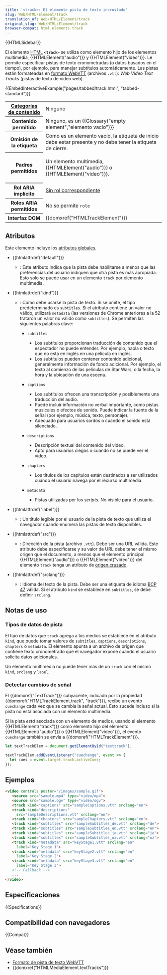 ```yaml
---
title: '<track>: El elemento pista de texto incrustado'
slug: Web/HTML/Element/track
translation_of: Web/HTML/Element/track
original_slug: Web/HTML/Element/track
browser-compat: html.elements.track
---
```


{{HTMLSidebar}}

El elemento [HTML](/es/docs/Web/HTML) **`<track>`** se utiliza como elemento hijo de los elementos multimedia, {{HTMLElement("audio")}} y {{HTMLElement("video")}}. Le permite especificar pistas de texto cronometradas (o datos basados en el tiempo), por ejemplo, para manejar subtítulos automáticamente. Las pistas están formateadas en [formato WebVTT](/es/docs/Web/API/WebVTT_API) (archivos `.vtt`): _Web Video Text Tracks_ (pistas de texto de video web).

{{EmbedInteractiveExample("pages/tabbed/track.html", "tabbed-standard")}}

<table class="properties">
  <tbody>
    <tr>
      <th scope="row">
        <a href="/es/docs/Web/Guide/HTML/Content_categories"
          >Categorías de contenido</a
        >
      </th>
      <td>Ninguno</td>
    </tr>
    <tr>
      <th scope="row">Contenido permitido</th>
      <td>Ninguno, es un {{Glossary("empty element","elemento vacío")}}</td>
    </tr>
    <tr>
      <th scope="row">Omisión de la etiqueta</th>
      <td>
        Como es un elemento vacío, la etiqueta de inicio debe estar presente y
        no debe tener la etiqueta de cierre.
      </td>
    </tr>
    <tr>
      <th scope="row">Padres permitidos</th>
      <td>
        <p>
          Un elemento multimedia, {{HTMLElement("audio")}} o
          {{HTMLElement("video")}}.
        </p>
      </td>
    </tr>
    <tr>
        <th scope="row">Rol ARIA implícito</th>
      <td>
        <a href="https://www.w3.org/TR/html-aria/#dfn-no-corresponding-role"
          >Sin rol correspondiente</a
        >
      </td>
    </tr>
    <tr>
      <th scope="row">Roles ARIA permitidos</th>
      <td>No se permite <code>role</code></td>
    </tr>
    <tr>
      <th scope="row">Interfaz DOM</th>
      <td>{{domxref("HTMLTrackElement")}}</td>
    </tr>
  </tbody>
</table>

## Atributos

Este elemento incluye los [atributos globales](/es/docs/Web/HTML/Global_attributes).

- {{htmlattrdef("default")}}
  - : Este atributo indica que la pista debe habilitarse a menos que las preferencias del usuario indiquen que otra pista es más apropiada. Esto solo se puede usar en un elemento `track` por elemento multimedia.
- {{htmlattrdef("kind")}}

  - : Cómo debe usarse la pista de texto. Si se omite, el tipo predeterminado es `subtitles`. Si el atributo contiene un valor no válido, utilizará `metadata` (las versiones de Chrome anteriores a la 52 trataron un valor no válido como `subtitles`). Se permiten las siguientes palabras clave:

    - `subtitles`

      - Los subtítulos proporcionan traducción de contenido que el espectador no puede entender. Por ejemplo, habla o texto que no está en inglés en una película en inglés.
      - Los subtítulos pueden contener contenido adicional, generalmente información de fondo adicional. Por ejemplo, el texto al comienzo de las películas de Star Wars, o la fecha, la hora y la ubicación de una escena.

    - `captions`

      - Los subtítulos ofrecen una transcripción y posiblemente una traducción del audio.
      - Puede incluir información no verbal importante, como pistas musicales o efectos de sonido. Puede indicar la fuente de la señal (por ejemplo, música, texto, personaje).
      - Adecuado para usuarios sordos o cuando el sonido está silenciado.

    - `descriptions`

      - Descripción textual del contenido del video.
      - Apto para usuarios ciegos o cuando no se puede ver el vídeo.

    - `chapters`

      - Los títulos de los capítulos están destinados a ser utilizados cuando el usuario navega por el recurso multimedia.

    - `metadata`

      - Pistas utilizadas por los _scripts_. No visible para el usuario.

- {{htmlattrdef("label")}}
  - : Un título legible por el usuario de la pista de texto que utiliza el navegador cuando enumera las pistas de texto disponibles.
- {{htmlattrdef("src")}}
  - : Dirección de la pista (archivo `.vtt`). Debe ser una URL válida. Este atributo debe especificarse y su valor de URL debe tener el mismo origen que el documento, a menos que el elemento principal {{HTMLElement("audio")}} o {{HTMLElement("video")}} del elemento `track` tenga un atributo de [origen cruzado](/es/docs/Web/HTML/Attributes/crossorigin).
- {{htmlattrdef("srclang")}}
  - : Idioma del texto de la pista. Debe ser una etiqueta de idioma [BCP 47](https://r12a.github.io/app-subtags/) válida. Si el atributo `kind` se establece en `subtitles`, se debe definir `srclang`.

## Notas de uso

### Tipos de datos de pista

El tipo de datos que `track` agrega a los medios se establece en el atributo `kind`, que puede tomar valores de `subtitles`, `captions`, `descriptions`, `chapters` o `metadata`. El elemento apunta a un archivo de origen que contiene texto cronometrado que el navegador expone cuando el usuario solicita datos adicionales.

Un elemento multimedia no puede tener más de un `track` con el mismo `kind`, `srclang` y `label`.

### Detectar cambios de señal

El {{domxref("TextTrack")}} subyacente, indicado por la propiedad {{domxref("HTMLTrackElement.track", "track")}}, recibe un evento `cuechange` cada vez que se cambia la señal actual. Esto sucede incluso si la pista no está asociada con un elemento multimedia.

Si la pista _está_ asociada con un elemento de medios, usando el elemento {{HTMLElement("track")}} como elemento hijo del elemento {{HTMLElement("audio")}} o {{HTMLElement("video")}}, el evento `cuechange` también se envía a {{domxref("HTMLTrackElement")}}.

```js
let textTrackElem = document.getElementById("texttrack");

textTrackElem.addEventListener("cuechange", event => {
  let cues = event.target.track.activeCues;
});
```

## Ejemplos

```html
<video controls poster="/images/sample.gif">
   <source src="sample.mp4" type="video/mp4">
   <source src="sample.ogv" type="video/ogv">
   <track kind="captions" src="sampleCaptions.vtt" srclang="en">
   <track kind="descriptions"
     src="sampleDescriptions.vtt" srclang="en">
   <track kind="chapters" src="sampleChapters.vtt" srclang="en">
   <track kind="subtitles" src="sampleSubtitles_de.vtt" srclang="de">
   <track kind="subtitles" src="sampleSubtitles_en.vtt" srclang="en">
   <track kind="subtitles" src="sampleSubtitles_ja.vtt" srclang="ja">
   <track kind="subtitles" src="sampleSubtitles_oz.vtt" srclang="oz">
   <track kind="metadata" src="keyStage1.vtt" srclang="en"
     label="Key Stage 1">
   <track kind="metadata" src="keyStage2.vtt" srclang="en"
     label="Key Stage 2">
   <track kind="metadata" src="keyStage3.vtt" srclang="en"
     label="Key Stage 3">
   <!-- Fallback -->
   ...
</video>
```

## Especificaciones

{{Specifications}}

## Compatibilidad con navegadores

{{Compat}}

## Véase también

- [Formato de pista de texto WebVTT](/es/docs/Web/API/WebVTT_API)
- {{domxref("HTMLMediaElement.textTracks")}}
